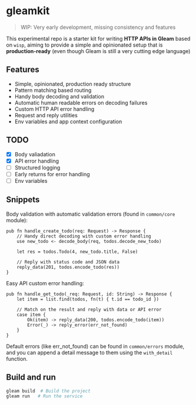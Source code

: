 # gleamkit

> WIP: Very early development, missing consistency and features

This experimental repo is a starter kit for writing **HTTP APIs in Gleam** based on `wisp`, 
aiming to provide a simple and opinionated setup that is **production-ready**
(even though Gleam is still a very cutting edge language)

## Features

- Simple, opinionated, production ready structure
- Pattern matching based routing
- Handy body decoding and validation
- Automatic human readable errors on decoding failures
- Custom HTTP API error handling
- Request and reply utilities
- Env variables and app context configuration

## TODO

- [x] Body valiadation
- [x] API error handling
- [ ] Structured logging
- [ ] Early returns for error handling
- [ ] Env variables

## Snippets

Body validation with automatic validation errors (found in `common/core` module):

```gleam
pub fn handle_create_todo(req: Request) -> Response {
    // Handy direct decoding with custom error handling
    use new_todo <- decode_body(req, todos.decode_new_todo)

    let res = todos.Todo(4, new_todo.title, False)

    // Reply with status code and JSON data
    reply_data(201, todos.encode_todo(res))
}
```

Easy API custom error handling:

```gleam
pub fn handle_get_todo(_req: Request, id: String) -> Response {
    let item = list.find(todos, fn(t) { t.id == todo_id })

    // Match on the result and reply with data or API error
    case item {
        Ok(item) -> reply_data(200, todos.encode_todo(item))
        Error(_) -> reply_error(err_not_found)
    }
}

```

Default errors (like err_not_found) can be found in `common/errors` module, and you can append a detail message to them using the `with_detail`  function.

## Build and run

```sh
gleam build  # Build the project
gleam run   # Run the service
```
